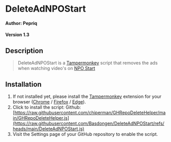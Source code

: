 # DeleteAdNPOStart

#### Author: Pepriq

#### Version 1.3

Description
------------------------

> DeleteAdNPOStart is a [Tampermonkey](https://www.tampermonkey.net/) script that removes the ads when watching video's on [NPO Start](https://npo.nl/start)

Installation
------------------------

1. If not installed yet, please install the [Tampermonkey](https://www.tampermonkey.net/) extension for your browser ([Chrome](https://chromewebstore.google.com/detail/tampermonkey/dhdgffkkebhmkfjojejmpbldmpobfkfo) / [Firefox](https://addons.mozilla.org/en-US/firefox/addon/tampermonkey/) / [Edge](https://microsoftedge.microsoft.com/addons/detail/tampermonkey/iikmkjmpaadaobahmlepeloendndfphd)).
2. Click to install the script:
Github: [https://raw.githubusercontent.com/chiperman/GHRepoDeleteHelper/main/GHRepoDeleteHelper.js](https://raw.githubusercontent.com/Basdongen/DeleteAdNPOStart/refs/heads/main/DeleteAdNPOStart.js)
3. Visit the Settings page of your GitHub repository to enable the script.
